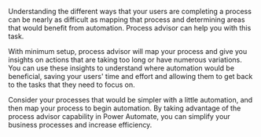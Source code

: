 Understanding the different ways that your users are completing a process can be nearly as difficult as mapping that process and determining areas that would benefit from automation. Process advisor can help you with this task.

With minimum setup, process advisor will map your process and give you insights on actions that are taking too long or have numerous variations. You can use these insights to understand where automation would be beneficial, saving your users' time and effort and allowing them to get back to the tasks that they need to focus on.

Consider your processes that would be simpler with a little automation, and then map your process to begin automation. By taking advantage of the process advisor capability in Power Automate, you can simplify your business processes and increase efficiency.
